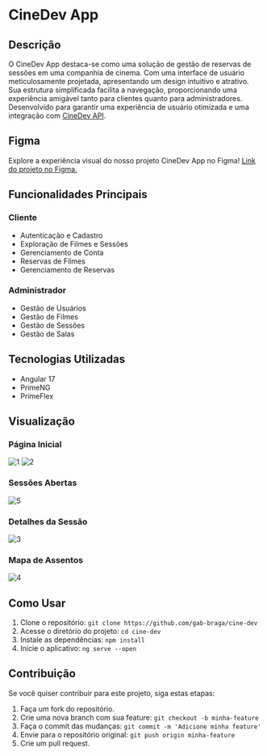# CineDev App

## Descrição
O CineDev App destaca-se como uma solução de gestão de reservas de sessões em uma companhia de cinema. Com uma interface de usuário
meticulosamente projetada, apresentando um design intuitivo e atrativo. Sua estrutura simplificada facilita a navegação, proporcionando
uma experiência amigável tanto para clientes quanto para administradores. Desenvolvido para garantir uma experiência de usuário otimizada
e uma integração com [CineDev API](https://github.com/gab-braga/cine-dev-api).

## Figma
Explore a experiência visual do nosso projeto CineDev App no Figma! [Link do projeto no Figma.](https://www.figma.com/file/0woOsjWNOEEp368SrbC8MG/CineDev?type=design&node-id=0%3A1&mode=design&t=xQayxL9PiZllaixC-1) 

## Funcionalidades Principais
### Cliente
* Autenticação e Cadastro
* Exploração de Filmes e Sessões
* Gerenciamento de Conta
* Reservas de Filmes
* Gerenciamento de Reservas

### Administrador
* Gestão de Usuários
* Gestão de Filmes
* Gestão de Sessões
* Gestão de Salas

## Tecnologias Utilizadas
* Angular 17
* PrimeNG
* PrimeFlex

## Visualização
### Página Inicial
![1](https://github.com/gab-braga/cine-dev-api/assets/66652642/c48c920e-b1b5-4eb8-99a3-059e9f7ba148)
![2](https://github.com/gab-braga/cine-dev-api/assets/66652642/ecf7f519-4c5c-472f-8985-c98bf3259cee)
### Sessões Abertas
![5](https://github.com/gab-braga/cine-dev-api/assets/66652642/f6006792-ca3f-441b-87bb-40e799e8167a)
### Detalhes da Sessão
![3](https://github.com/gab-braga/cine-dev-api/assets/66652642/d2985159-5f11-40e8-b821-a86c0bf4aa81)
### Mapa de Assentos
![4](https://github.com/gab-braga/cine-dev-api/assets/66652642/6d7c7b9e-7f5c-4c9d-abc6-25905895068b)

 ## Como Usar
 1. Clone o repositório: `git clone https://github.com/gab-braga/cine-dev`
 2. Acesse o diretório do projeto: `cd cine-dev`
 3. Instale as dependências: `npm install`
 4. Inicie o aplicativo: `ng serve --open`

## Contribuição
Se você quiser contribuir para este projeto, siga estas etapas:
1. Faça um fork do repositório.
2. Crie uma nova branch com sua feature: `git checkout -b minha-feature`
3. Faça o commit das mudanças: `git commit -m 'Adicione minha feature'`
4. Envie para o repositório original: `git push origin minha-feature`
5. Crie um pull request.
